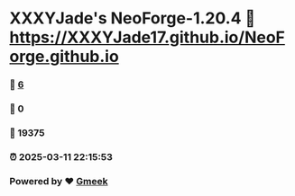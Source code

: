 # XXXYJade's NeoForge-1.20.4 :link: https://XXXYJade17.github.io/NeoForge.github.io 
### :page_facing_up: [6](https://XXXYJade17.github.io/NeoForge.github.io/tag.html) 
### :speech_balloon: 0 
### :hibiscus: 19375 
### :alarm_clock: 2025-03-11 22:15:53 
### Powered by :heart: [Gmeek](https://github.com/Meekdai/Gmeek)
